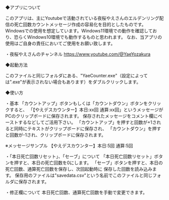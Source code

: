◆アプリについて

このアプリは、主にYoutubeで活動されている夜桜やえさんのエルデンリング配信の死亡回数カウントメッセージ作成の容易化を目的としたものです。
Windowsでの使用を想定しています。Windows11環境での動作を確認しており、恐らくWindows10環境でも動作するものと思われます。
なお、当アプリの使用はご自身の責任においてご使用をお願い致します。

・夜桜やえさんのチャンネル
https://www.youtube.com/@YaeYozakura

◆起動方法

このファイルと同じフォルダにある、"YaeCounter.exe"（設定によっては".exe"が表示されない場合もあります）をダブルクリックします。

◆使い方

・基本
「カウントアップ」ボタンもしくは「カウントダウン」ボタンをクリックすると、
「【やえデスカウンター】本日:xx回 通算:xx回」というメッセージがPCのクリップボードに保存されます。
保存されたメッセージをコメント欄にペーストするなどしてご活用下さい。
「カウントアップ」を押すと回数が+1されると同時にテキストがクリップボードに保存され、
「カウントダウン」を押すと回数が-1され、クリップボードに保存されます。

※メッセージサンプル
【やえデスカウンター】本日:5回 通算:5回

・「本日死亡回数リセット」、「セーブ」について
「本日死亡回数リセット」ボタンを押すと、本日の死亡回数を0にします。
「セーブ」ボタンを押すと、本日の死亡回数、通算死亡回数を保存し、次回起動時に
保存した回数を読み込みます。
保存用のファイルは"savedata.csv"という名前でこのファイルと同じフォルダに保存されます。

・修正欄について
本日死亡回数、通算死亡回数を手動で変更できます。
